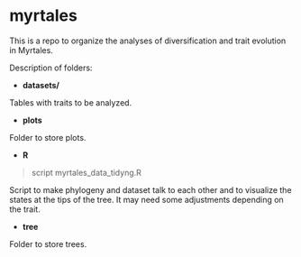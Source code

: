 # myrtales
 
This is a repo to organize the analyses of diversification and trait evolution in Myrtales. 
 
Description of folders: 
 
- **datasets/** 

Tables with traits to be analyzed. 

- **plots** 

Folder to store plots. 

- **R** 

> script myrtales_data_tidyng.R 

Script to make phylogeny and dataset talk to each other and to visualize the states at the tips of the tree. It may need some adjustments depending on the trait. 

- **tree** 

Folder to store trees.  

